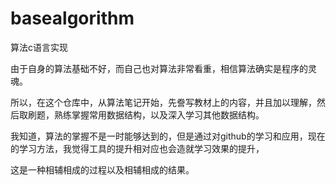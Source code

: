 # basealgorithm
算法c语言实现

由于自身的算法基础不好，而自己也对算法非常看重，相信算法确实是程序的灵魂。

所以，在这个仓库中，从算法笔记开始，先誊写教材上的内容，并且加以理解，然后取刷题，熟练掌握常用数据结构，以及深入学习其他数据结构。

我知道，算法的掌握不是一时能够达到的，但是通过对github的学习和应用，现在的学习方法，我觉得工具的提升相对应也会造就学习效果的提升，

这是一种相辅相成的过程以及相辅相成的结果。
